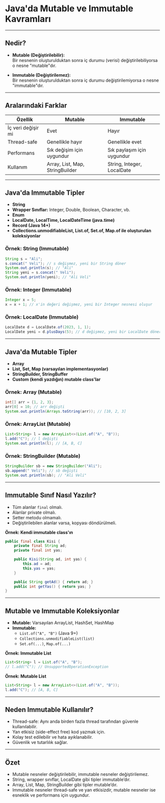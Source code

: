 # Java'da Mutable ve Immutable Kavramları

---

## Nedir?

- **Mutable (Değiştirilebilir):**  
  Bir nesnenin oluşturulduktan sonra iç durumu (verisi) değiştirilebiliyorsa o nesne "mutable"dır.

- **Immutable (Değiştirilemez):**  
  Bir nesnenin oluşturulduktan sonra iç durumu değiştirilemiyorsa o nesne "immutable"dır.

---

## Aralarındaki Farklar

| Özellik            | Mutable                        | Immutable                      |
|--------------------|-------------------------------|--------------------------------|
| İç veri değişir mi | Evet                          | Hayır                          |
| Thread-safe        | Genellikle hayır              | Genellikle evet                |
| Performans         | Sık değişim için uygundur      | Sık paylaşım için uygundur     |
| Kullanım           | Array, List, Map, StringBuilder| String, Integer, LocalDate     |

---

## Java'da Immutable Tipler

- **String**
- **Wrapper Sınıflar:** Integer, Double, Boolean, Character, vb.
- **Enum**
- **LocalDate, LocalTime, LocalDateTime (java.time)**
- **Record (Java 14+)**
- **Collections.unmodifiableList, List.of, Set.of, Map.of ile oluşturulan koleksiyonlar**

### Örnek: String (Immutable)
```java
String s = "Ali";
s.concat(" Veli"); // s değişmez, yeni bir String döner
System.out.println(s); // "Ali"
String yeni = s.concat(" Veli");
System.out.println(yeni); // "Ali Veli"
```

### Örnek: Integer (Immutable)
```java
Integer x = 5;
x = x + 1; // x'in değeri değişmez, yeni bir Integer nesnesi oluşur
```

### Örnek: LocalDate (Immutable)
```java
LocalDate d = LocalDate.of(2023, 1, 1);
LocalDate yeni = d.plusDays(5); // d değişmez, yeni bir LocalDate döner
```

---

## Java'da Mutable Tipler

- **Array**
- **List, Set, Map (varsayılan implementasyonlar)**
- **StringBuilder, StringBuffer**
- **Custom (kendi yazdığın) mutable class'lar**

### Örnek: Array (Mutable)
```java
int[] arr = {1, 2, 3};
arr[0] = 10; // arr değişti
System.out.println(Arrays.toString(arr)); // [10, 2, 3]
```

### Örnek: ArrayList (Mutable)
```java
List<String> l = new ArrayList<>(List.of("A", "B"));
l.add("C"); // l değişti
System.out.println(l); // [A, B, C]
```

### Örnek: StringBuilder (Mutable)
```java
StringBuilder sb = new StringBuilder("Ali");
sb.append(" Veli"); // sb değişti
System.out.println(sb); // "Ali Veli"
```

---

## Immutable Sınıf Nasıl Yazılır?

- Tüm alanlar `final` olmalı.
- Alanlar private olmalı.
- Setter metodu olmamalı.
- Değiştirilebilen alanlar varsa, kopyası döndürülmeli.

**Örnek: Kendi immutable class'ın**
```java
public final class Kisi {
    private final String ad;
    private final int yas;

    public Kisi(String ad, int yas) {
        this.ad = ad;
        this.yas = yas;
    }

    public String getAd() { return ad; }
    public int getYas() { return yas; }
}
```

---

## Mutable ve Immutable Koleksiyonlar

- **Mutable:** Varsayılan ArrayList, HashSet, HashMap
- **Immutable:**  
  - `List.of("A", "B")` (Java 9+)
  - `Collections.unmodifiableList(list)`
  - `Set.of(...)`, `Map.of(...)`

**Örnek: Immutable List**
```java
List<String> l = List.of("A", "B");
// l.add("C"); // UnsupportedOperationException
```

**Örnek: Mutable List**
```java
List<String> l = new ArrayList<>(List.of("A", "B"));
l.add("C"); // [A, B, C]
```

---

## Neden Immutable Kullanılır?

- Thread-safe: Aynı anda birden fazla thread tarafından güvenle kullanılabilir.
- Yan etkisiz (side-effect free) kod yazmak için.
- Kolay test edilebilir ve hata ayıklanabilir.
- Güvenlik ve tutarlılık sağlar.

---

## Özet

- Mutable nesneler değiştirilebilir, immutable nesneler değiştirilemez.
- String, wrapper sınıflar, LocalDate gibi tipler immutable’dır.
- Array, List, Map, StringBuilder gibi tipler mutable’dır.
- Immutable nesneler thread-safe ve yan etkisizdir, mutable nesneler ise esneklik ve performans için uygundur.
